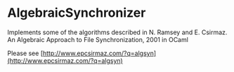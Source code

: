 AlgebraicSynchronizer
=====================

Implements some of the algorithms described in N. Ramsey and E. Csirmaz. An Algebraic Approach to File Synchronization, 2001 in OCaml

Please see [http://www.epcsirmaz.com/?q=algsyn](http://www.epcsirmaz.com/?q=algsyn)
